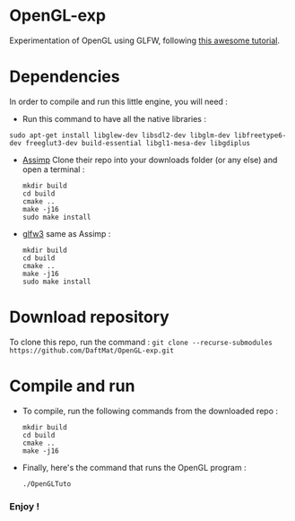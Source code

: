 # OpenGL-exp
Experimentation of OpenGL using GLFW, following [this awesome tutorial](https://learnopengl.com/ "learnopengl.com").

# Dependencies
In order to compile and run this little engine, you will need :
  * Run this command to have all the native libraries :
  ```
  sudo apt-get install libglew-dev libsdl2-dev libglm-dev libfreetype6-dev freeglut3-dev build-essential libgl1-mesa-dev libgdiplus
  ```
  * [Assimp](https://github.com/assimp/assimp) Clone their repo into your downloads folder (or any else) and open a terminal :
    ```
    mkdir build
    cd build
    cmake ..
    make -j16
    sudo make install
    ```
  * [glfw3](https://github.com/glfw/glfw) same as Assimp :
    ```
    mkdir build
    cd build
    cmake ..
    make -j16
    sudo make install
    ```

# Download repository
To clone this repo, run the command :
    ```
    git clone --recurse-submodules https://github.com/DaftMat/OpenGL-exp.git
    ```
    
# Compile and run
  * To compile, run the following commands from the downloaded repo :
    ```
    mkdir build
    cd build
    cmake ..
    make -j16
    ```
  * Finally, here's the command that runs the OpenGL program :
    ```
    ./OpenGLTuto
    ```
    
### Enjoy !
